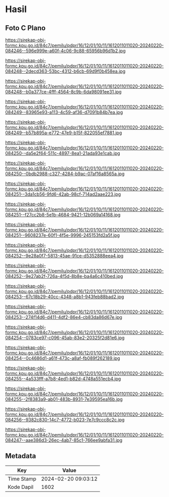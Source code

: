 # Hasil

## Foto C Plano

https://sirekap-obj-formc.kpu.go.id/84c7/pemilu/pdpr/16/12/01/10/11/1612011011020-20240220-084246--596e999e-a60f-4c06-9c88-65956b96d1b2.jpg

https://sirekap-obj-formc.kpu.go.id/84c7/pemilu/pdpr/16/12/01/10/11/1612011011020-20240220-084248--2decd363-53bc-4312-b6cb-69d9f0b458ea.jpg

https://sirekap-obj-formc.kpu.go.id/84c7/pemilu/pdpr/16/12/01/10/11/1612011011020-20240220-084248--b0a377ce-4fff-4564-8c9b-6da98091ee31.jpg

https://sirekap-obj-formc.kpu.go.id/84c7/pemilu/pdpr/16/12/01/10/11/1612011011020-20240220-084249--83965e93-a113-4c59-af36-d7091b84b7ea.jpg

https://sirekap-obj-formc.kpu.go.id/84c7/pemilu/pdpr/16/12/01/10/11/1612011011020-20240220-084249--b57b895a-e772-47e9-b15f-822055ef7881.jpg

https://sirekap-obj-formc.kpu.go.id/84c7/pemilu/pdpr/16/12/01/10/11/1612011011020-20240220-084250--da5e2f64-511c-4897-8ea1-21ada93e1cab.jpg

https://sirekap-obj-formc.kpu.go.id/84c7/pemilu/pdpr/16/12/01/10/11/1612011011020-20240220-084250--0bdb2988-c327-4284-b9ac-07af16a8565a.jpg

https://sirekap-obj-formc.kpu.go.id/84c7/pemilu/pdpr/16/12/01/10/11/1612011011020-20240220-084251--3da1cb56-9fd6-42ab-98cf-714ad2aae223.jpg

https://sirekap-obj-formc.kpu.go.id/84c7/pemilu/pdpr/16/12/01/10/11/1612011011020-20240220-084251--f27cc2b8-5e1b-4684-9421-12b069a14168.jpg

https://sirekap-obj-formc.kpu.go.id/84c7/pemilu/pdpr/16/12/01/10/11/1612011011020-20240220-084251--9608237e-60f1-4f5e-9996-245153fd2a5f.jpg

https://sirekap-obj-formc.kpu.go.id/84c7/pemilu/pdpr/16/12/01/10/11/1612011011020-20240220-084252--9e28a0f7-5813-45ae-91ce-d5352888eea4.jpg

https://sirekap-obj-formc.kpu.go.id/84c7/pemilu/pdpr/16/12/01/10/11/1612011011020-20240220-084252--9e27ab2f-726a-4f5d-8b8e-ba4a6c410bed.jpg

https://sirekap-obj-formc.kpu.go.id/84c7/pemilu/pdpr/16/12/01/10/11/1612011011020-20240220-084253--67c18b29-40cc-4348-a8b1-943feb88bad2.jpg

https://sirekap-obj-formc.kpu.go.id/84c7/pemilu/pdpr/16/12/01/10/11/1612011011020-20240220-084253--274f14d6-d411-4df2-86e4-cb83da86d67e.jpg

https://sirekap-obj-formc.kpu.go.id/84c7/pemilu/pdpr/16/12/01/10/11/1612011011020-20240220-084254--0783ce97-c096-45ab-83e2-20325f2d81e6.jpg

https://sirekap-obj-formc.kpu.go.id/84c7/pemilu/pdpr/16/12/01/10/11/1612011011020-20240220-084254--0c4686d1-a61f-473c-a8af-fb089f262189.jpg

https://sirekap-obj-formc.kpu.go.id/84c7/pemilu/pdpr/16/12/01/10/11/1612011011020-20240220-084255--4a533fff-a7b8-4ed1-b82d-4748a551ecb4.jpg

https://sirekap-obj-formc.kpu.go.id/84c7/pemilu/pdpr/16/12/01/10/11/1612011011020-20240220-084255--2f8383a9-ab01-483b-8931-7e39595ea16b.jpg

https://sirekap-obj-formc.kpu.go.id/84c7/pemilu/pdpr/16/12/01/10/11/1612011011020-20240220-084256--9382c830-14c7-4772-b023-7e7c9ccc8c2c.jpg

https://sirekap-obj-formc.kpu.go.id/84c7/pemilu/pdpr/16/12/01/10/11/1612011011020-20240220-084247--aae386d3-26ec-4ab7-85c1-766ee9abfa31.jpg


## Metadata

| Key        | Value               |
| ---------- | ------------------- |
| Time Stamp | 2024-02-20 09:03:12 |
| Kode Dapil | 1602                |



